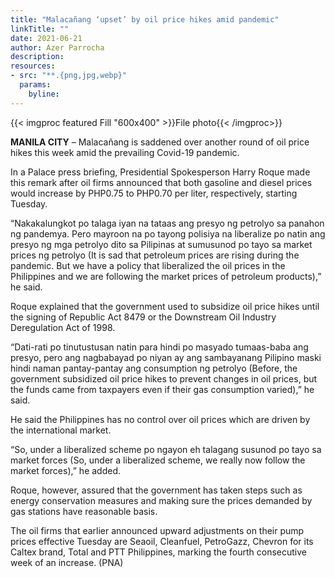 ```yaml
---
title: "Malacañang ‘upset’ by oil price hikes amid pandemic"
linkTitle: ""
date: 2021-06-21
author: Azer Parrocha
description:
resources:
- src: "**.{png,jpg,webp}"
  params:
    byline: 
---
```

{{< imgproc featured Fill "600x400" >}}File photo{{< /imgproc>}}

**MANILA CITY** –   Malacañang is saddened over another round of oil price hikes this week amid the prevailing Covid-19 pandemic.

In a Palace press briefing, Presidential Spokesperson Harry Roque made this remark after oil firms announced that both gasoline and diesel prices would increase by PHP0.75 to PHP0.70 per liter, respectively, starting Tuesday.

“Nakakalungkot po talaga iyan na tataas ang presyo ng petrolyo sa panahon ng pandemya. Pero mayroon na po tayong polisiya na liberalize po natin ang presyo ng mga petrolyo dito sa Pilipinas at sumusunod po tayo sa market prices ng petrolyo (It is sad that petroleum prices are rising during the pandemic. But we have a policy that liberalized the oil prices in the Philippines and we are following the market prices of petroleum products),” he said.

Roque explained that the government used to subsidize oil price hikes until the signing of Republic Act 8479 or the Downstream Oil Industry Deregulation Act of 1998.

“Dati-rati po tinutustusan natin para hindi po masyado tumaas-baba ang presyo, pero ang nagbabayad po niyan ay ang sambayanang Pilipino maski hindi naman pantay-pantay ang consumption ng petrolyo (Before, the government subsidized oil price hikes to prevent changes in oil prices, but the funds came from taxpayers even if their gas consumption varied),” he said.

He said the Philippines has no control over oil prices which are driven by the international market.

“So, under a liberalized scheme po ngayon eh talagang susunod po tayo sa market forces (So, under a liberalized scheme, we really now follow the market forces),” he added.

Roque, however, assured that the government has taken steps such as energy conservation measures and making sure the prices demanded by gas stations have reasonable basis.

The oil firms that earlier announced upward adjustments on their pump prices effective Tuesday are Seaoil, Cleanfuel, PetroGazz, Chevron for its Caltex brand, Total and PTT Philippines, marking the fourth consecutive week of an increase. (PNA)